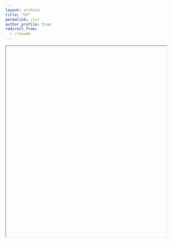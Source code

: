 ```yaml
---
layout: archive
title: "CV"
permalink: /cv/
author_profile: true
redirect_from:
  - /resume
---
```


<iframe src="C:\Users\julie\abacij.github.io\abacij.github.io-1\_pages\cv.pdf" width="100%" height="600px"></iframe>
